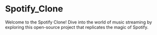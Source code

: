 # Spotify_Clone
Welcome to the Spotify Clone! Dive into the world of music streaming by exploring this open-source project that replicates the magic of Spotify.
